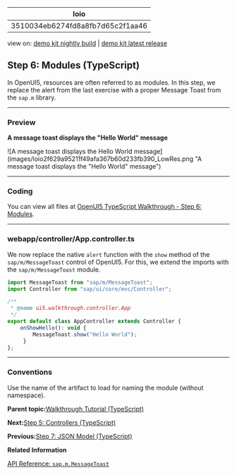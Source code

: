 <!-- loio3510034eb6274fd8a8fb7d65c2f1aa46 -->

| loio |
| -----|
| 3510034eb6274fd8a8fb7d65c2f1aa46 |

<div id="loio">

view on: [demo kit nightly build](https://sdk.openui5.org/nightly/#/topic/3510034eb6274fd8a8fb7d65c2f1aa46) | [demo kit latest release](https://sdk.openui5.org/topic/3510034eb6274fd8a8fb7d65c2f1aa46)</div>

## Step 6: Modules \(TypeScript\)

In OpenUI5, resources are often referred to as modules. In this step, we replace the alert from the last exercise with a proper Message Toast from the `sap.m` library.

***

### Preview

  
  
**A message toast displays the "Hello World" message**

![A message toast displays the Hello World message](images/loio2f629a95211f49afa367b60d233fb390_LowRes.png "A message toast displays the "Hello World" message")

***

<a name="loio3510034eb6274fd8a8fb7d65c2f1aa46__section_nlr_cvc_syb"/>

### Coding

You can view all files at [OpenUI5 TypeScript Walkthrough - Step 6: Modules](https://github.com/sap-samples/ui5-typescript-walkthrough/steps/06/README.md).

***

<a name="loio3510034eb6274fd8a8fb7d65c2f1aa46__section_olr_cvc_syb"/>

### webapp/controller/App.controller.ts

We now replace the native `alert` function with the `show` method of the `sap/m/MessageToast` control of OpenUI5. For this, we extend the imports with the `sap/m/MessageToast` module.

```js
import MessageToast from "sap/m/MessageToast";
import Controller from "sap/ui/core/mvc/Controller";

/**
 * @name ui5.walkthrough.controller.App
 */
export default class AppController extends Controller {
    onShowHello(): void {
        MessageToast.show("Hello World");
     }
};
```

***

### Conventions

Use the name of the artifact to load for naming the module \(without namespace\).

**Parent topic:**[Walkthrough Tutorial \(TypeScript\)](Walkthrough_Tutorial_TypeScript_dad1905.md "In this tutorial we'll introduce you to all major development paradigms of OpenUI5. We'll demonstrate the use of TypeScript with OpenUI5 and highlight the specific characteristics of this approach.")

**Next:**[Step 5: Controllers \(TypeScript\)](Step_5_Controllers_TypeScript_e5c58fe.md "In this step, we replace the text with a button and show the “Hello World” message when the button is pressed. The handling of the button's press event is implemented in the controller of the view.")

**Previous:**[Step 7: JSON Model \(TypeScript\)](Step_7_JSON_Model_TypeScript_cfbbeab.md "Now that we have set up the view and controller, it’s about time to think about the M in MVC.")

**Related Information**  


[API Reference: `sap.m.MessageToast`](https://sdk.openui5.org/api/sap.m.MessageToast)

